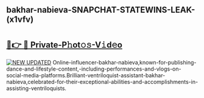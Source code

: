 ## bakhar-nabieva-SNAPCHAT-STATEWINS-LEAK-(x1vfv)


# <h2><a href="https://mediaupload.pro?-20M">🔗👉 🔴 Private-P𝚑ot𝚘𝚜-V𝚒d𝚎o</a></h2>

[![NEW UPDATED](https://i.imgur.com/0qMVB7G.gif)](https://mediaupload.pro?-20M)
Online-influencer-bakhar-nabieva,known-for-publishing-dance-and-lifestyle-content,-including-performances-and-vlogs-on-social-media-platforms.Brilliant-ventriloquist-assistant-bakhar-nabieva,celebrated-for-their-exceptional-abilities-and-accomplishments-in-assisting-ventriloquists.  